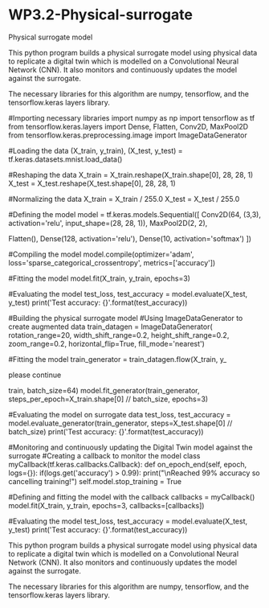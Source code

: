 # WP3.2-Physical-surrogate
Physical surrogate model

This python program builds a physical surrogate model using physical data to replicate a digital twin which is modelled on a Convolutional Neural Network (CNN). It also monitors and continuously updates the model against the surrogate.

The necessary libraries for this algorithm are numpy, tensorflow, and the tensorflow.keras layers library.


#Importing necessary libraries
import numpy as np
import tensorflow as tf
from tensorflow.keras.layers import Dense, Flatten, Conv2D, MaxPool2D
from tensorflow.keras.preprocessing.image import ImageDataGenerator

#Loading the data
(X_train, y_train), (X_test, y_test) = tf.keras.datasets.mnist.load_data()

#Reshaping the data
X_train = X_train.reshape(X_train.shape[0], 28, 28, 1)
X_test = X_test.reshape(X_test.shape[0], 28, 28, 1)

#Normalizing the data
X_train = X_train / 255.0
X_test = X_test / 255.0

#Defining the model
model = tf.keras.models.Sequential([
  Conv2D(64, (3,3), activation='relu', input_shape=(28, 28, 1)),
  MaxPool2D(2, 2),

  Flatten(),
  Dense(128, activation='relu'),
  Dense(10, activation='softmax')
])

#Compiling the model
model.compile(optimizer='adam', loss='sparse_categorical_crossentropy', metrics=['accuracy'])

#Fitting the model
model.fit(X_train, y_train, epochs=3)

#Evaluating the model
test_loss, test_accuracy = model.evaluate(X_test, y_test)
print('Test accuracy: {}'.format(test_accuracy))

#Building the physical surrogate model
#Using ImageDataGenerator to create augmented data
train_datagen = ImageDataGenerator(
    rotation_range=20,
    width_shift_range=0.2,
    height_shift_range=0.2,
    zoom_range=0.2,
    horizontal_flip=True,
    fill_mode='nearest')

#Fitting the model
train_generator = train_datagen.flow(X_train, y_

please continue

train, batch_size=64)
model.fit_generator(train_generator, steps_per_epoch=X_train.shape[0] // batch_size, epochs=3)

#Evaluating the model on surrogate data
test_loss, test_accuracy = model.evaluate_generator(train_generator, steps=X_test.shape[0] // batch_size)
print('Test accuracy: {}'.format(test_accuracy))

#Monitoring and continuously updating the Digital Twin model against the surrogate
#Creating a callback to monitor the model
class myCallback(tf.keras.callbacks.Callback):
  def on_epoch_end(self, epoch, logs={}):
    if(logs.get('accuracy') > 0.99):
      print("\nReached 99% accuracy so cancelling training!")
      self.model.stop_training = True

#Defining and fitting the model with the callback
callbacks = myCallback()
model.fit(X_train, y_train, epochs=3, callbacks=[callbacks])


#Evaluating the model
test_loss, test_accuracy = model.evaluate(X_test, y_test)
print('Test accuracy: {}'.format(test_accuracy))


This python program builds a physical surrogate model using physical data to replicate a digital twin which is modelled on a Convolutional Neural Network (CNN). It also monitors and continuously updates the model against the surrogate.


The necessary libraries for this algorithm are numpy, tensorflow, and the tensorflow.keras layers library.
